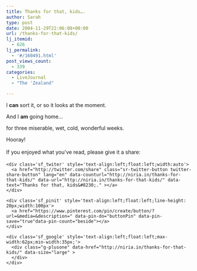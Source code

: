 ```yaml
---
title: Thanks for that, kids….
author: Sarah
type: post
date: 2004-11-29T22:06:00+00:00
url: /thanks-for-that-kids/
lj_itemid:
  - 626
lj_permalink:
  - '#/160491.html'
post_views_count:
  - 339
categories:
  - LiveJournal
  - "The 'Zealand"

---
```

<div id="fb-root">
</div>

I **can** sort it, or so it looks at the moment.
  
And I **am** going home&#8230;
  
for three miserable, wet, cold, wonderful weeks.

Hooray!

<div class='sfsi_Sicons' style='width: 100%; display: inline-block; vertical-align: middle; text-align:left'>
  <div style='margin:0px 8px 0px 0px; line-height: 24px'>
    <span>If you enjoyed what you've read, please give it a share:</span>
  </div>
  
  <div class='sfsi_socialwpr'>
    <div class='sf_fb' style='text-align:left;width:125px'>
      <div class="fb-like" href="http://niria.in/thanks-for-that-kids/" width="180" send="false" showfaces="false"  action="like" data-share="true"data-layout="button_count" >
      </div>
    </div>
    
    <div class='sf_twiter' style='text-align:left;float:left;width:auto'>
      <a href="http://twitter.com/share" class="sr-twitter-button twitter-share-button" lang="en" data-counturl="http://niria.in/thanks-for-that-kids/" data-url="http://niria.in/thanks-for-that-kids/" data-text="Thanks for that, kids&#8230;." ></a>
    </div>
    
    <div class='sf_pinit' style='text-align:left;float:left;line-height: 20px;width:100px'>
      <a href="https://www.pinterest.com/pin/create/button/?url=&media=&description=" data-pin-do="buttonPin" data-pin-save="true"data-pin-count="beside"></a>
    </div>
    
    <div class='sf_google' style='text-align:left;float:left;max-width:62px;min-width:35px;'>
      <div class="g-plusone" data-href="http://niria.in/thanks-for-that-kids/" data-size="large" >
      </div>
    </div>
  </div>
</div>